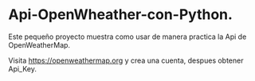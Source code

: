 # Api-OpenWheather-con-Python.

Este pequeño proyecto muestra como usar de manera practica la Api de OpenWeatherMap.

Visita https://openweathermap.org y crea una cuenta, despues obtener  Api_Key.

